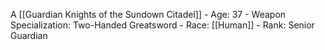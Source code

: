 A [[Guardian Knights of the Sundown Citadel]]
    - Age: 37
    - Weapon Specialization: Two-Handed Greatsword
    - Race: [[Human]]
    - Rank: Senior Guardian